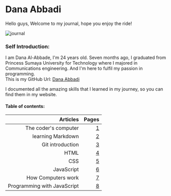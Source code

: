 # Dana Abbadi


Hello guys, Welcome to my journal, hope you enjoy the ride! 

![journal](https://theartofsimple.net/wp-content/uploads/2019/05/journal-laptop.jpg)

### Self Introduction:
I am Dana Al-Abbade, I'm 24 years old. Seven months ago, I graduated from Princess Sumaya University for Technology where I majored in Communications engineering.
And I'm here to fulfil my passion in programming.  
This is my GitHub Url: [Dana Abbadi](https://github.com/DanaAbbadi)
 
 I documented all the amazing skills that I learned in my journey, so you can find them in my website.

#### **Table of contents:**
 
 | Articles | Pages |
|----: |---:|
| The coder's computer | [1](https://danaabbadi.github.io/learning_journal/Learning) |
| learning Markdown | [2](https://danaabbadi.github.io/learning_journal/read2) |
| Git introduction   |  [3](https://danaabbadi.github.io/learning_journal/Git_Intro)  |
| HTML   |  [4](https://danaabbadi.github.io/learning_journal/HTML)  |
| CSS   |  [5](https://danaabbadi.github.io/learning_journal/CSS)  |
| JavaScript   |  [6](https://danaabbadi.github.io/learning_journal/Javascript)  |
| How Computers work   |  [7](https://danaabbadi.github.io/learning_journal/Computers)  |
| Programming with JavaScript   |  [8](https://danaabbadi.github.io/learning_journal/prog_with_JS)  |


